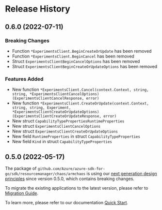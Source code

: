 # Release History

## 0.6.0 (2022-07-11)
### Breaking Changes

- Function `*ExperimentsClient.BeginCreateOrUpdate` has been removed
- Function `*ExperimentsClient.BeginCancel` has been removed
- Struct `ExperimentsClientBeginCancelOptions` has been removed
- Struct `ExperimentsClientBeginCreateOrUpdateOptions` has been removed

### Features Added

- New function `*ExperimentsClient.Cancel(context.Context, string, string, *ExperimentsClientCancelOptions) (ExperimentsClientCancelResponse, error)`
- New function `*ExperimentsClient.CreateOrUpdate(context.Context, string, string, Experiment, *ExperimentsClientCreateOrUpdateOptions) (ExperimentsClientCreateOrUpdateResponse, error)`
- New struct `CapabilityTypePropertiesRuntimeProperties`
- New struct `ExperimentsClientCancelOptions`
- New struct `ExperimentsClientCreateOrUpdateOptions`
- New field `RuntimeProperties` in struct `CapabilityTypeProperties`
- New field `Kind` in struct `CapabilityTypeProperties`


## 0.5.0 (2022-05-17)

The package of `github.com/Azure/azure-sdk-for-go/sdk/resourcemanager/chaos/armchaos` is using our [next generation design principles](https://azure.github.io/azure-sdk/general_introduction.html) since version 0.5.0, which contains breaking changes.

To migrate the existing applications to the latest version, please refer to [Migration Guide](https://aka.ms/azsdk/go/mgmt/migration).

To learn more, please refer to our documentation [Quick Start](https://aka.ms/azsdk/go/mgmt).